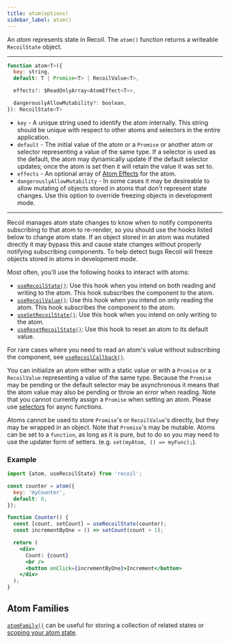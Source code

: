 ```yaml
---
title: atom(options)
sidebar_label: atom()
---
```


An *atom* represents state in Recoil.  The `atom()` function returns a writeable `RecoilState` object.

---

```jsx
function atom<T>({
  key: string,
  default: T | Promise<T> | RecoilValue<T>,

  effects?: $ReadOnlyArray<AtomEffect<T>>,

  dangerouslyAllowMutability?: boolean,
}): RecoilState<T>
```

  - `key` - A unique string used to identify the atom internally. This string should be unique with respect to other atoms and selectors in the entire application.
  - `default` - The initial value of the atom or a `Promise` or another atom or selector representing a value of the same type.  If a selector is used as the default, the atom may dynamically update if the default selector updates; once the atom is set then it will retain the value it was set to.
  - `effects` - An optional array of [Atom Effects](/docs/guides/atom-effects) for the atom.
  - `dangerouslyAllowMutability` - In some cases it may be desireable to allow mutating of objects stored in atoms that don't represent state changes.  Use this option to override freezing objects in development mode.

---

Recoil manages atom state changes to know when to notify components subscribing to that atom to re-render, so you should use the hooks listed below to change atom state.  If an object stored in an atom was mutated directly it may bypass this and cause state changes without properly notifying subscribing components.  To help detect bugs Recoil will freeze objects stored in atoms in development mode.

Most often, you'll use the following hooks to interact with atoms:

- [`useRecoilState()`](/docs/api-reference/core/useRecoilState): Use this hook when you intend on both reading and writing to the atom. This hook subscribes the component to the atom.
- [`useRecoilValue()`](/docs/api-reference/core/useRecoilValue): Use this hook when you intend on only reading the atom. This hook subscribes the component to the atom.
- [`useSetRecoilState()`](/docs/api-reference/core/useSetRecoilState): Use this hook when you intend on only writing to the atom.
- [`useResetRecoilState()`](/docs/api-reference/core/useResetRecoilState): Use this hook to reset an atom to its default value.

For rare cases where you need to read an atom's value without subscribing the component, see [`useRecoilCallback()`](/docs/api-reference/core/useRecoilCallback).

You can initialize an atom either with a static value or with a `Promise` or a `RecoilValue` representing a value of the same type.  Because the `Promise` may be pending or the default selector may be asynchronous it means that the atom value may also be pending or throw an error when reading.  Note that you cannot currently assign a `Promise` when setting an atom.  Please use [selectors](/docs/api-reference/core/selector) for async functions.

Atoms cannot be used to store `Promise`'s or `RecoilValue`'s directly, but they may be wrapped in an object.  Note that `Promise`'s may be mutable.  Atoms can be set to a `function`, as long as it is pure, but to do so you may need to use the updater form of setters. (e.g. `set(myAtom, () => myFunc);`).

### Example

```jsx
import {atom, useRecoilState} from 'recoil';

const counter = atom({
  key: 'myCounter',
  default: 0,
});

function Counter() {
  const [count, setCount] = useRecoilState(counter);
  const incrementByOne = () => setCount(count + 1);

  return (
    <div>
      Count: {count}
      <br />
      <button onClick={incrementByOne}>Increment</button>
    </div>
  );
}
```

## Atom Families

[`atomFamily()`](/docs/api-reference/utils/atomFamily) can be useful for storing a collection of related states or [scoping your atom state](/docs/api-reference/utils/atomFamily#scoped-atoms).
